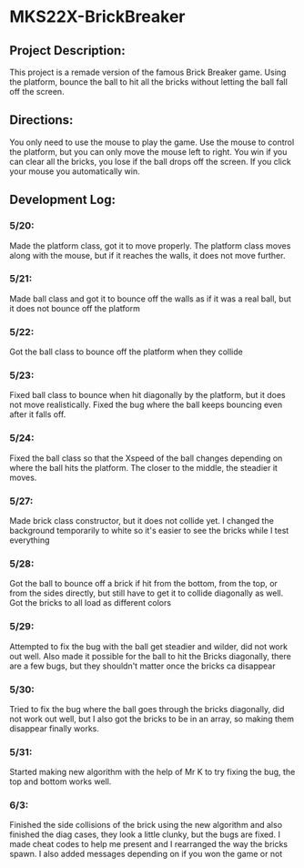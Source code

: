 # MKS22X-BrickBreaker
## Project Description:
This project is a remade version of the famous Brick Breaker game. Using the platform, bounce the ball to hit all the bricks without letting the ball fall off the screen.
## Directions:
You only need to use the mouse to play the game. Use the mouse to control the platform, but you can only move the mouse left to right. You win if you can clear all the bricks, you lose if the ball drops off the screen. If you click your mouse you automatically win.
## Development Log:
### 5/20: 
Made the platform class, got it to move properly. The platform class moves along with the mouse, but if it reaches the walls, it does not move further.
### 5/21:
Made ball class and got it to bounce off the walls as if it was a real ball, but it does not bounce off the platform
### 5/22:
Got the ball class to bounce off the platform when they collide
### 5/23:
Fixed ball class to bounce when hit diagonally by the platform, but it does not move realistically. Fixed the bug where the ball keeps bouncing even after it falls off.
### 5/24:
Fixed the ball class so that the Xspeed of the ball changes depending on where the ball hits the platform. The closer to the middle, the steadier it moves.
### 5/27:
Made brick class constructor, but it does not collide yet. I changed the background temporarily to white so it's easier to see the bricks while I test everything
### 5/28:
Got the ball to bounce off a brick if hit from the bottom, from the top, or from the sides directly, but still have to get it to collide diagonally as well. Got the bricks to all load as different colors
### 5/29: 
Attempted to fix the bug with the ball get steadier and wilder, did not work out well. Also made it possible for the ball to hit the Bricks diagonally, there are a few bugs, but they shouldn't matter once the bricks ca disappear
### 5/30:
Tried to fix the bug where the ball goes through the bricks diagonally, did not work out well, but I also got the bricks to be in an array, so making them disappear finally works.
### 5/31:
Started making new algorithm with the help of Mr K to try fixing the bug, the top and bottom works well. 
### 6/3:
Finished the side collisions of the brick using the new algorithm and also finished the diag cases, they look a little clunky, but the bugs are fixed. I made cheat codes to help me present and I rearranged the way the bricks spawn. I also added messages depending on if you won the game or not
